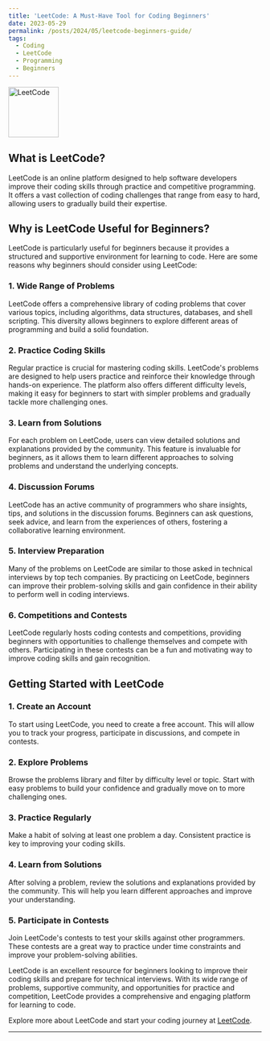```yaml
---
title: 'LeetCode: A Must-Have Tool for Coding Beginners'
date: 2023-05-29
permalink: /posts/2024/05/leetcode-beginners-guide/
tags:
  - Coding
  - LeetCode
  - Programming
  - Beginners
---
```

<img src="https://upload.wikimedia.org/wikipedia/commons/1/19/LeetCode_logo_black.png" alt="LeetCode" style="height:100px; width:100px;">

## What is LeetCode?

LeetCode is an online platform designed to help software developers improve their coding skills through practice and competitive programming. It offers a vast collection of coding challenges that range from easy to hard, allowing users to gradually build their expertise.

## Why is LeetCode Useful for Beginners?

LeetCode is particularly useful for beginners because it provides a structured and supportive environment for learning to code. Here are some reasons why beginners should consider using LeetCode:

### 1. **Wide Range of Problems**

LeetCode offers a comprehensive library of coding problems that cover various topics, including algorithms, data structures, databases, and shell scripting. This diversity allows beginners to explore different areas of programming and build a solid foundation.

### 2. **Practice Coding Skills**

Regular practice is crucial for mastering coding skills. LeetCode's problems are designed to help users practice and reinforce their knowledge through hands-on experience. The platform also offers different difficulty levels, making it easy for beginners to start with simpler problems and gradually tackle more challenging ones.

### 3. **Learn from Solutions**

For each problem on LeetCode, users can view detailed solutions and explanations provided by the community. This feature is invaluable for beginners, as it allows them to learn different approaches to solving problems and understand the underlying concepts.

### 4. **Discussion Forums**

LeetCode has an active community of programmers who share insights, tips, and solutions in the discussion forums. Beginners can ask questions, seek advice, and learn from the experiences of others, fostering a collaborative learning environment.

### 5. **Interview Preparation**

Many of the problems on LeetCode are similar to those asked in technical interviews by top tech companies. By practicing on LeetCode, beginners can improve their problem-solving skills and gain confidence in their ability to perform well in coding interviews.

### 6. **Competitions and Contests**

LeetCode regularly hosts coding contests and competitions, providing beginners with opportunities to challenge themselves and compete with others. Participating in these contests can be a fun and motivating way to improve coding skills and gain recognition.

## Getting Started with LeetCode

### 1. **Create an Account**

To start using LeetCode, you need to create a free account. This will allow you to track your progress, participate in discussions, and compete in contests.

### 2. **Explore Problems**

Browse the problems library and filter by difficulty level or topic. Start with easy problems to build your confidence and gradually move on to more challenging ones.

### 3. **Practice Regularly**

Make a habit of solving at least one problem a day. Consistent practice is key to improving your coding skills.

### 4. **Learn from Solutions**

After solving a problem, review the solutions and explanations provided by the community. This will help you learn different approaches and improve your understanding.

### 5. **Participate in Contests**

Join LeetCode's contests to test your skills against other programmers. These contests are a great way to practice under time constraints and improve your problem-solving abilities.

LeetCode is an excellent resource for beginners looking to improve their coding skills and prepare for technical interviews. With its wide range of problems, supportive community, and opportunities for practice and competition, LeetCode provides a comprehensive and engaging platform for learning to code.

Explore more about LeetCode and start your coding journey at [LeetCode](https://leetcode.com/).

---

